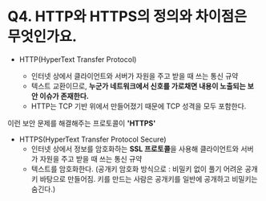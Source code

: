 # Q4. HTTP와 HTTPS의 정의와 차이점은 무엇인가요.

- HTTP(HyperText Transfer Protocol)

  - 인터넷 상에서 클라이언트와 서버가 자원을 주고 받을 때 쓰는 통신 규약
  - 텍스트 교환이므로, **누군가 네트워크에서 신호를 가로채면 내용이 노출되는 보안 이슈가 존재한다.**
  - HTTP는 TCP 기반 위에서 만들어졌기 때문에 TCP 성격을 모두 포함한다.

  

이런 보안 문제를 해결해주는 프로토콜이 **'HTTPS'**



- HTTPS(HyperText Transfer Protocol Secure)
  - 인터넷 상에서 정보를 암호화하는 **SSL 프로토콜**을 사용해 클라이언트와 서버가 자원을 주고 받을 때 쓰는 통신 규약
  - 텍스트를 암호화한다. (공개키 암호화 방식으로 : 비밀키 없이 풀기 어려운 공개키 바탕으로 만들어짐. 키를 만드는 사람은 공개키를 일반에 공개하고 비밀키는 숨긴다.)

